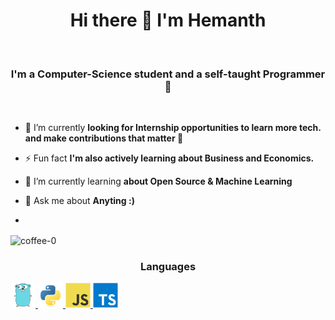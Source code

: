<h1 align="center">Hi there 👋 I'm Hemanth</h1>
<br>
<h3 align="center">I'm a Computer-Science student and a self-taught Programmer 🥲</h3>
<br>

- 🔭 I’m currently **looking for Internship opportunities to learn more tech. and make contributions that matter 🙂**

- ⚡ Fun fact **I'm also actively learning about Business and Economics.**

- 🌱 I’m currently learning **about Open Source & Machine Learning**

- 💬 Ask me about **Anyting :)**
- <br>
<p><img align="center" src="https://github-readme-stats.vercel.app/api/top-langs?username=coffee-0&show_icons=true&locale=en&layout=compact" alt="coffee-0" /></p>

<h3 align="center">Languages</h3>
<p>
<a href="https://golang.org" target="_blank" rel="noreferrer"> <img src="https://raw.githubusercontent.com/devicons/devicon/master/icons/go/go-original.svg" alt="go" width="40" height="40"/> </a>
<a href="https://www.python.org" target="_blank" rel="noreferrer"> <img src="https://raw.githubusercontent.com/devicons/devicon/master/icons/python/python-original.svg" alt="python" width="40" height="40"/> </a>
<a href="https://developer.mozilla.org/en-US/docs/Web/JavaScript" target="_blank" rel="noreferrer"> <img src="https://raw.githubusercontent.com/devicons/devicon/master/icons/javascript/javascript-original.svg" alt="javascript" width="40" height="40"/> </a> 
<a href="https://www.typescriptlang.org/" target="_blank" rel="noreferrer"> <img src="https://raw.githubusercontent.com/devicons/devicon/master/icons/typescript/typescript-original.svg" alt="typescript" width="40" height="40"/> </a> </p>
